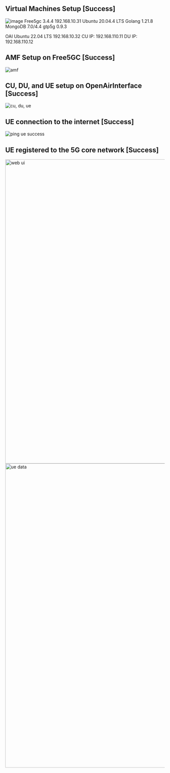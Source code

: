 ## Virtual Machines Setup [Success]

![image](https://github.com/user-attachments/assets/43900d4f-2476-4e73-a4b1-b123b9b9f436)
Free5gc 3.4.4
    192.168.10.31
    Ubuntu 20.04.4 LTS
    Golang 1.21.8
    MongoDB 7.0/4.4
    gtp5g 0.9.3

OAI
    Ubuntu 22.04 LTS
    192.168.10.32
    CU IP: 192.168.110.11
    DU IP: 192.168.110.12

## AMF Setup on Free5GC [Success]
![amf](https://github.com/user-attachments/assets/48d5e2c5-a8c6-429e-9dc6-ad2b1a51ec5d)


## CU, DU, and UE setup on OpenAirInterface [Success]
![cu, du, ue](https://github.com/user-attachments/assets/5684b9bf-9cf5-4aa8-9aeb-01e807103d24)


## UE connection to the internet [Success]
![ping ue success](https://github.com/user-attachments/assets/572e774b-60c8-4a49-b36b-6f24b35342a1)


## UE registered to the 5G core network [Success]
<img width="960" alt="web ui" src="https://github.com/user-attachments/assets/0ad9c89d-0196-491a-a492-f96c08083a4f" />

<img width="960" alt="ue data" src="https://github.com/user-attachments/assets/4bd9f2b7-b90f-47e0-bc5f-664339d2397b" />

